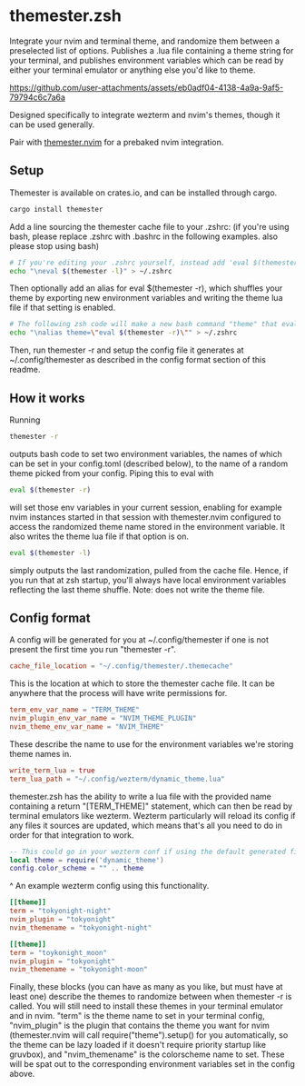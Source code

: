 # themester.zsh


Integrate your nvim and terminal theme, and randomize them between a preselected list of options. Publishes a .lua file containing a theme string for your terminal, and publishes environment variables which can be read by either your terminal emulator or anything else you'd like to theme.

https://github.com/user-attachments/assets/eb0adf04-4138-4a9a-9af5-79794c6c7a6a


Designed specifically to integrate wezterm and nvim's themes, though it can be used generally.

Pair with [themester.nvim](https://github.com/jackhamilton/themester.nvim) for a prebaked nvim integration.

## Setup

Themester is available on crates.io, and can be installed through cargo.

```zsh
cargo install themester
```

Add a line sourcing the themester cache file to your .zshrc:
(if you're using bash, please replace .zshrc with .bashrc in the following examples. also please stop using bash)

```zsh
# If you're editing your .zshrc yourself, instead add 'eval $(themester -l)' to it
echo "\neval $(themester -l)" > ~/.zshrc
```

Then optionally add an alias for eval $(themester -r), which shuffles your theme by exporting
new environment variables and writing the theme lua file if that setting is enabled.

```zsh
# The following zsh code will make a new bash command "theme" that evaluates the themester -r command, randomizing your theme.
echo "\nalias theme=\"eval $(themester -r)\"" > ~/.zshrc
```

Then, run themester -r and setup the config file it generates at ~/.config/themester as described in the config format section of this readme.

## How it works

Running

```zsh
themester -r
```

outputs bash code to set two environment variables, the names of which can be set in your config.toml (described below), to the name of a random theme picked from your config. Piping this to eval with

```zsh
eval $(themester -r)
```

will set those env variables in your current session, enabling for example nvim instances started in that session with themester.nvim configured to access the randomized theme name stored in the environment variable. It also writes the theme lua file if that option is on.

```zsh
eval $(themester -l)
```

simply outputs the last randomization, pulled from the cache file. Hence, if you run that at zsh startup, you'll always have local environment variables reflecting the last theme shuffle. Note: does not write the theme file.

## Config format

A config will be generated for you at ~/.config/themester if one is not present the first time you run "themester -r".

```toml
cache_file_location = "~/.config/themester/.themecache"
```

This is the location at which to store the themester cache file. It can be anywhere that the process will have write permissions for.

```toml
term_env_var_name = "TERM_THEME"
nvim_plugin_env_var_name = "NVIM_THEME_PLUGIN"
nvim_theme_env_var_name = "NVIM_THEME"
```

These describe the name to use for the environment variables we're storing theme names in.

```toml
write_term_lua = true
term_lua_path = "~/.config/wezterm/dynamic_theme.lua"
```

themester.zsh has the ability to write a lua file with the provided name containing a return "[TERM_THEME]" statement, which can then be read by terminal emulators like wezterm. Wezterm particularly will reload its config if any files it sources are updated, which means that's all you need to do in order for that integration to work.

```lua
-- This could go in your wezterm conf if using the default generated file name in order to update the wezterm theme when themester triggers.
local theme = require('dynamic_theme')
config.color_scheme = "" .. theme
```
^ An example wezterm config using this functionality.

```toml
[[theme]]
term = "tokyonight-night"
nvim_plugin = "tokyonight"
nvim_themename = "tokyonight-night"

[[theme]]
term = "toykonight_moon"
nvim_plugin = "tokyonight"
nvim_themename = "tokyonight-moon"
```

Finally, these blocks (you can have as many as you like, but must have at least one) describe the themes to randomize between when themester -r is called. You will still need to install these themes in your terminal emulator and in nvim. "term" is the theme name to set in your terminal config, "nvim_plugin" is the plugin that contains the theme you want for nvim (themester.nvim will call require("theme").setup() for you automatically, so the theme can be lazy loaded if it doesn't require priority startup like gruvbox), and "nvim_themename" is the colorscheme name to set. These will be spat out to the corresponding environment variables set in the config above.
